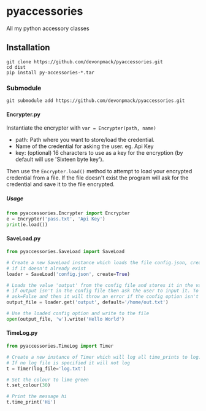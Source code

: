 # pyaccessories
All my python accessory classes

## Installation

```console
git clone https://github.com/devonpmack/pyaccessories.git
cd dist
pip install py-accessories-*.tar
```

### Submodule
```console
git submodule add https://github.com/devonpmack/pyaccessories.git
```

#### Encrypter.py
Instantiate the encrypter with `var = Encrypter(path, name)`
- path: Path where you want to store/load the credential.
- Name of the credential for asking the user. eg. Api Key
- key: (optional) 16 characters to use as a key for the encryption (by default will use 'Sixteen byte key').

Then use the `Encrypter.load()` method to attempt to load your encrypted credential from a file. If the file doesn't exist the program will ask for the credential and save it to the file encrypted.
##### Usage
```python
from pyaccessories.Encrypter import Encrypter
e = Encrypter('pass.txt', 'Api Key')
print(e.load())
```

#### SaveLoad.py
```python
from pyaccessories.SaveLoad import SaveLoad

# Create a new SaveLoad instance which loads the file config.json, creating it
# if it doesn't already exist
loader = SaveLoad('config.json', create=True)

# Loads the value 'output' from the config file and stores it in the variable output_file
# if output isn't in the config file then ask the user to input it. To turn this ask off use
# ask=False and then it will throw an error if the config option isn't there
output_file = loader.get('output', default='/home/out.txt')

# Use the loaded config option and write to the file
open(output_file, 'w').write('Hello World')
```

#### TimeLog.py
```python
from pyaccessories.TimeLog import Timer

# Create a new instance of Timer which will log all time_prints to log.txt
# If no log file is specified it will not log
t = Timer(log_file='log.txt')

# Set the colour to lime green
t.set_colour(30)

# Print the message hi
t.time_print('Hi')
```
